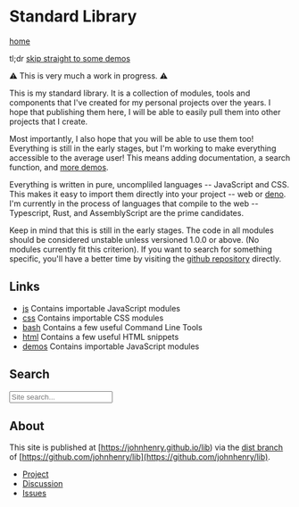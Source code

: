 # Standard Library

[home](/#)

tl;dr [skip straight to some demos](./demos.html)

⚠ This is very much a work in progress. ⚠

This is my standard library.
It is a collection of modules, tools and components that
I've created for my personal projects over the years.
I hope that publishing them here, I will be able to easily pull them
into other projects that I create.

Most importantly, I also hope that you will be able to use them too!
Everything is still in the early stages,
but I'm working to make everything accessible to the average user!
This means adding documentation, a search function, and [more demos](./demos.html).

Everything is written in pure, uncompliled languages -- JavaScript and CSS.
This makes it easy to import them directly into your project -- web or [deno](https://deno.land/). I'm currently in the process of languages that compile to the web -- Typescript, Rust, and AssemblyScript are the prime candidates.

Keep in mind that this is still in the early stages. The code in all modules should be considered unstable unless versioned 1.0.0 or above. (No modules currently fit this criterion). If you want to search for something specific, you'll have a better time by visiting the [github repository](https://github.com/johnhenry/lib) directly.

## Links

- [js](./js/) Contains importable JavaScript modules
- [css](./css/) Contains importable CSS modules
- [bash](./bash/) Contains a few useful Command Line Tools
- [html](./html/) Contains a few useful HTML snippets
- [demos](./demos.html) Contains importable JavaScript modules

## Search

<section>
<script src="https://unpkg.com/lunr/lunr.js"></script>
<script type="module">
  import textToDOM from "./js/text-to-DOM-nodes/0.0.0/index.mjs";
  const searchBox = document.querySelector("#search-box");
  const searchResults = document.querySelector("#search-results");
  let index;
  let rev = {};
  const search = (inputValue) => {
    const foundDocuments = index.search(inputValue).map(({ ref }) => rev[ref]);
    display(foundDocuments);
  };
  const startAutocomplete = async (i) => {
    if (index) {
      return;
    }
    try {
      const documents = await fetch("./index.json").then((res) => res.json());
      rev = Object.fromEntries(documents.map((doc) => [doc.url, doc]));
      index = lunr(function () {
        this.ref("url");
        this.field("content");
        this.field("content");
        this.field("url");
        documents.forEach(function (doc) {
          this.add(doc);
        }, this);
      });
    } catch (e) {
      console.error(e);
    } finally {
      search(searchBox.value);
    }
  };
  const display = (documents) => {
    searchResults.innerHTML = "";
    searchResults.append(
      ...textToDOM(
        documents
          .map(({ title, url }) => `<li><a href="${url}">${title}</a></li>`)
          .join("")
      )
    );
  };

searchBox.onmouseover = searchBox.onclick = startAutocomplete;
searchBox.onkeyup = (e) => {
search(e.target.value);
};
</script>

<input id="search-box" type="search" placeholder="Site search..." />

<ul id="search-results"></ul>

</section>

## About

This site is published at [https://johnhenry.github.io/lib) via the [dist branch](https://github.com/johnhenry/lib/tree/dist) of [https://github.com/johnhenry/lib](https://github.com/johnhenry/lib).

- [Project](https://github.com/users/johnhenry/projects/2)
- [Discussion](https://github.com/johnhenry/lib/discussions)
- [Issues](https://github.com/johnhenry/lib/issues)
